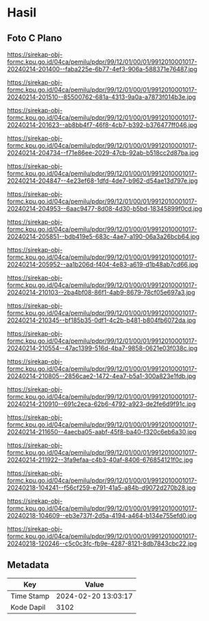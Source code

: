 # Hasil

## Foto C Plano

https://sirekap-obj-formc.kpu.go.id/04ca/pemilu/pdpr/99/12/01/00/01/9912010001017-20240214-201400--faba225e-6b77-4ef3-906a-588371e76487.jpg

https://sirekap-obj-formc.kpu.go.id/04ca/pemilu/pdpr/99/12/01/00/01/9912010001017-20240214-201510--85500762-681a-4313-9a0a-a7873f014b3e.jpg

https://sirekap-obj-formc.kpu.go.id/04ca/pemilu/pdpr/99/12/01/00/01/9912010001017-20240214-201623--ab8bb4f7-46f8-4cb7-b392-b376477ff046.jpg

https://sirekap-obj-formc.kpu.go.id/04ca/pemilu/pdpr/99/12/01/00/01/9912010001017-20240214-204734--f71e86ee-2029-47cb-92ab-b518cc2d87ba.jpg

https://sirekap-obj-formc.kpu.go.id/04ca/pemilu/pdpr/99/12/01/00/01/9912010001017-20240214-204847--4e23ef68-1dfd-4de7-b962-d54ae13d797e.jpg

https://sirekap-obj-formc.kpu.go.id/04ca/pemilu/pdpr/99/12/01/00/01/9912010001017-20240214-204953--6aac9477-8d08-4d30-b5bd-18345899f0cd.jpg

https://sirekap-obj-formc.kpu.go.id/04ca/pemilu/pdpr/99/12/01/00/01/9912010001017-20240214-205851--bdb419e5-683c-4ae7-a190-06a3a26bcb64.jpg

https://sirekap-obj-formc.kpu.go.id/04ca/pemilu/pdpr/99/12/01/00/01/9912010001017-20240214-205952--aa1b206d-f404-4e83-a619-d1b48ab7cd66.jpg

https://sirekap-obj-formc.kpu.go.id/04ca/pemilu/pdpr/99/12/01/00/01/9912010001017-20240214-210103--2ba4bf08-86f1-4ab9-8679-78cf05e697a3.jpg

https://sirekap-obj-formc.kpu.go.id/04ca/pemilu/pdpr/99/12/01/00/01/9912010001017-20240214-210345--bf185b35-0df1-4c2b-b481-b804fb6072da.jpg

https://sirekap-obj-formc.kpu.go.id/04ca/pemilu/pdpr/99/12/01/00/01/9912010001017-20240214-210554--47ac1399-516d-4ba7-9858-0621e03f038c.jpg

https://sirekap-obj-formc.kpu.go.id/04ca/pemilu/pdpr/99/12/01/00/01/9912010001017-20240214-210805--2856cae2-1472-4ea7-b5a1-300a823e1fdb.jpg

https://sirekap-obj-formc.kpu.go.id/04ca/pemilu/pdpr/99/12/01/00/01/9912010001017-20240214-210910--691c2eca-62b6-4792-a923-de2fe6d9f91c.jpg

https://sirekap-obj-formc.kpu.go.id/04ca/pemilu/pdpr/99/12/01/00/01/9912010001017-20240214-211650--4aecba05-aabf-45f8-ba40-f320c6eb6a30.jpg

https://sirekap-obj-formc.kpu.go.id/04ca/pemilu/pdpr/99/12/01/00/01/9912010001017-20240214-211922--3fa9efaa-c4b3-40af-8406-676854121f0c.jpg

https://sirekap-obj-formc.kpu.go.id/04ca/pemilu/pdpr/99/12/01/00/01/9912010001017-20240218-104241--f56cf259-e791-41a5-a84b-d9072d270b28.jpg

https://sirekap-obj-formc.kpu.go.id/04ca/pemilu/pdpr/99/12/01/00/01/9912010001017-20240218-104609--eb3e737f-2d5a-4194-a464-b134e755efd0.jpg

https://sirekap-obj-formc.kpu.go.id/04ca/pemilu/pdpr/99/12/01/00/01/9912010001017-20240218-120246--c5c0c3fc-fb9e-4287-8121-8db7843cbc22.jpg


## Metadata

| Key        | Value               |
| ---------- | ------------------- |
| Time Stamp | 2024-02-20 13:03:17 |
| Kode Dapil | 3102                |



